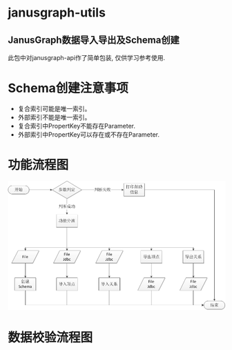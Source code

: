 # janusgraph-utils
## JanusGraph数据导入导出及Schema创建


此包中对janusgraph-api作了简单包装, 仅供学习参考使用.

# Schema创建注意事项
- 复合索引可能是唯一索引。
- 外部索引不能是唯一索引。
- 复合索引中PropertKey不能存在Parameter.
- 外部索引中PropertKey可以存在或不存在Parameter.

# 功能流程图
![功能流程图](./img/843a66a18edb725a8f61cd0563f5e17.png)

# 数据校验流程图
